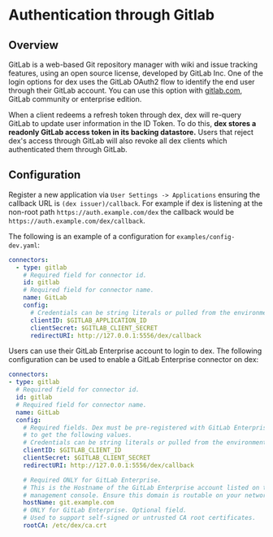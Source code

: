 # Authentication through Gitlab

## Overview

GitLab is a web-based Git repository manager with wiki and issue tracking features, using an open source license, developed by GitLab Inc. One of the login options for dex uses the GitLab OAuth2 flow to identify the end user through their GitLab account. You can use this option with [gitlab.com](gitlab.com), GitLab community or enterprise edition.

When a client redeems a refresh token through dex, dex will re-query GitLab to update user information in the ID Token. To do this, __dex stores a readonly GitLab access token in its backing datastore.__ Users that reject dex's access through GitLab will also revoke all dex clients which authenticated them through GitLab.

## Configuration

Register a new application via `User Settings -> Applications` ensuring the callback URL is `(dex issuer)/callback`. For example if dex is listening at the non-root path `https://auth.example.com/dex` the callback would be `https://auth.example.com/dex/callback`.

The following is an example of a configuration for `examples/config-dev.yaml`:

```yaml
connectors:
  - type: gitlab
    # Required field for connector id.
    id: gitlab
    # Required field for connector name.
    name: GitLab
    config:
      # Credentials can be string literals or pulled from the environment.  
      clientID: $GITLAB_APPLICATION_ID
      clientSecret: $GITLAB_CLIENT_SECRET
      redirectURI: http://127.0.0.1:5556/dex/callback
```

Users can use their GitLab Enterprise account to login to dex. The following configuration can be used to enable a GitLab Enterprise connector on dex:

```yaml
connectors:
- type: gitlab
  # Required field for connector id.
  id: gitlab
  # Required field for connector name.
  name: GitLab
  config:
    # Required fields. Dex must be pre-registered with GitLab Enterprise
    # to get the following values.
    # Credentials can be string literals or pulled from the environment.
    clientID: $GITLAB_CLIENT_ID
    clientSecret: $GITLAB_CLIENT_SECRET
    redirectURI: http://127.0.0.1:5556/dex/callback

    # Required ONLY for GitLab Enterprise.
    # This is the Hostname of the GitLab Enterprise account listed on the
    # management console. Ensure this domain is routable on your network.
    hostName: git.example.com
    # ONLY for GitLab Enterprise. Optional field.
    # Used to support self-signed or untrusted CA root certificates.
    rootCA: /etc/dex/ca.crt
```
